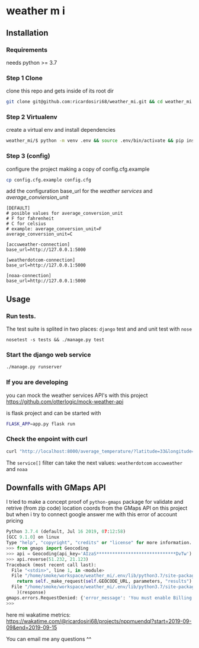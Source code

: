 # weather m i

## Installation

### Requirements

needs python >= 3.7

### Step 1 Clone

clone this repo and gets inside of its root dir

```bash
git clone git@github.com:ricardosiri68/weather_mi.git && cd weather_mi
```

### Step 2 Virtualenv

create a virtual env and install dependencies

```bash
weather_mi/$ python -m venv .env && source .env/bin/activate && pip install --upgrade pip -r requirements.txt
```

### Step 3 (config)

configure the project making a copy of config.cfg.example

```bash
cp config.cfg.example config.cfg
```

add the configuration base_url for the *weather services* and *average_conviersion_unit*

```
[DEFAULT]
# posible values for average_conversion_unit
# F for fahrenheit
# C for celsius
# example: average_conversion_unit=F
average_conversion_unit=C

[accuweather-connection]
base_url=http://127.0.0.1:5000

[weatherdotcom-connection]
base_url=http://127.0.0.1:5000

[noaa-connection]
base_url=http://127.0.0.1:5000

```

## Usage

### Run tests.

The test suite is splited in two places: `django` test and and unit test with `nose`

```
nosetest -s tests && ./manage.py test
```

### Start the django web service

```bash
./manage.py runserver
```

### If you are developing

you can mock the weather services API's with this project https://github.com/otterlogic/mock-weather-api

is flask project and can be started with

```bash
FLASK_APP=app.py flask run
```

### Check the enpoint with curl


```bash
curl "http://localhost:8000/average_temperature/?latitude=33&longitude=44&services[]=accuweather&services[]=noaa&services[]=weatherdotcom"
```

The `service[]` filter can take the next values: `weatherdotcom` `accuweather` and  `noaa`

## Downfalls with GMaps API

I tried to make a concept proof of `python-gmaps` package  for validate and retrive (from zip code) location coords from the GMaps API  on this project but when i try to connect google answer me with this error of account pricing

```python
Python 3.7.4 (default, Jul 16 2019, 07:12:58) 
[GCC 9.1.0] on linux
Type "help", "copyright", "credits" or "license" for more information.
>>> from gmaps import Geocoding
>>> api = Geocoding(api_key='AIzaS******************************DvTw')
>>> api.reverse(51.232, 21.123)
Traceback (most recent call last):
  File "<stdin>", line 1, in <module>
  File "/home/smoke/workspace/weather_mi/.env/lib/python3.7/site-packages/gmaps/geocoding.py", line 65, in reverse
    return self._make_request(self.GEOCODE_URL, parameters, "results")
  File "/home/smoke/workspace/weather_mi/.env/lib/python3.7/site-packages/gmaps/client.py", line 89, in _make_request
    )(response)
gmaps.errors.RequestDenied: {'error_message': 'You must enable Billing on the Google Cloud Project at https://console.cloud.google.com/project/_/billing/enable Learn more at https://developers.google.com/maps/gmp-get-started', 'results': [], 'status': 'REQUEST_DENIED', 'url': 'https://maps.googleapis.com/maps/api/geocode/json?latlng=51.232000%2C21.123000&sensor=false&key=AIzaS******************************DvTw'}
>>>
```

here mi wakatime metrics: https://wakatime.com/@ricardosiri68/projects/nppmuendql?start=2019-09-09&end=2019-09-15


You can email me any questions ^^
